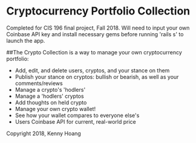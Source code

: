 # Cryptocurrency Portfolio Collection
Completed for CIS 196 final project, Fall 2018. Will need
to input your own Coinbase API key and install necessary
gems before running 'rails s' to launch the app.

##The Crypto Collection is a way to manage your own cryptocurrency portfolio:
 * Add, edit, and delete users, cryptos, and your stance on them
 * Publish your stance on cryptos: bullish or bearish, as well as your comments/reviews 
 * Manage a crypto's 'hodlers' 
 * Manage a 'hodlers' cryptos 
 * Add thoughts on held crypto 
 * Manage your own crypto wallet! 
 * See how your wallet compares to everyone else's 
 * Users Coinbase API for current, real-world price 


 Copyright 2018, Kenny Hoang
